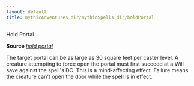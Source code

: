```yaml
---
layout: default
title: mythicAdventures_dir/mythicSpells_dir/holdPortal
---
```

Hold Portal

**Source** [_hold portal_](../../spells_dir/holdPortal#_hold-portal)

The target portal can be as large as 30 square feet per caster level. A creature attempting to force open the portal must first succeed at a Will save against the spell's DC. This is a mind-affecting effect. Failure means the creature can't open the door while the spell is in effect.

